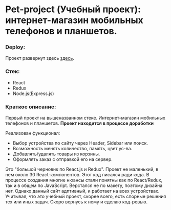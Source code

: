 # Pet-project (Учебный проект): интернет-магазин мобильных телефонов и планшетов.

### Deploy:

Проект развернут здесь [здесь](https://roman178.github.io/the-online-mobile-phone-store).

### Стек:

- React
- Redux
- Node.js(Express.js)

### Краткое описание:

Первый проект на вышеназванном стеке. Интернет-магазин мобильных телефонов и планшетов.
**Проект находится в процессе доработки**

Реализован функционал:

- Выбор устройства по сайту через Header, Sidebar или поиск.
- Возможность менять количество, память, цвет ус-ва.
- Добавлять/удалять товары из корзины.
- Оформлять заказ с отправкой его на сервер.

Это "большой черновик по React.js и Redux". Проект не маленький, в нем около 30 React-компонентов. Этот код писался ради кода. В процессе создания многие нюансы стали понятны как по React/Redux, так и в общем по JavaScript. Верстался не по макету, поэтому дизайна нет. Однако данный сайт адптивный, и работает на всех устройствах. Учитывая, что это учебный проект, скорее всего, есть спорные решения тех или иных задач. Скоро вернусь к нему и сделаю код-ревью.

